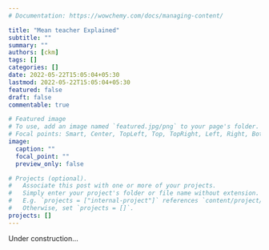 ```yaml
---
# Documentation: https://wowchemy.com/docs/managing-content/

title: "Mean teacher Explained"
subtitle: ""
summary: ""
authors: [ckm]
tags: []
categories: []
date: 2022-05-22T15:05:04+05:30
lastmod: 2022-05-22T15:05:04+05:30
featured: false
draft: false
commentable: true

# Featured image
# To use, add an image named `featured.jpg/png` to your page's folder.
# Focal points: Smart, Center, TopLeft, Top, TopRight, Left, Right, BottomLeft, Bottom, BottomRight.
image:
  caption: ""
  focal_point: ""
  preview_only: false

# Projects (optional).
#   Associate this post with one or more of your projects.
#   Simply enter your project's folder or file name without extension.
#   E.g. `projects = ["internal-project"]` references `content/project/deep-learning/index.md`.
#   Otherwise, set `projects = []`.
projects: []
---
```


Under construction...
